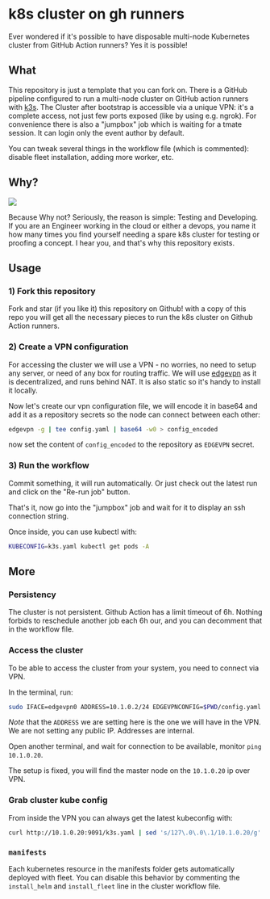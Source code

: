 # k8s cluster on gh runners


Ever wondered if it's possible to have disposable multi-node Kubernetes cluster from GitHub Action runners? Yes it is possible!

## What

This repository is just a template that you can fork on. There is a GitHub pipeline configured to run a multi-node cluster on GitHub action runners with [k3s](https://k3s.io/). The Cluster after bootstrap is accessible via a unique VPN: it's a complete access, not just few ports exposed (like by using e.g. ngrok).
For convenience there is also a "jumpbox" job which is waiting for a tmate session. It can login only the event author by default.

You can tweak several things in the workflow file (which is commented): disable fleet installation, adding more worker, etc.

## Why?

![](https://media.giphy.com/media/2xwWl4iiaR0UKIiiRQ/source.gif)

Because Why not? Seriously, the reason is simple: Testing and Developing. If you are an Engineer working in the cloud or either a devops, you name it how many times you find yourself needing a spare k8s cluster for testing or proofing a concept. I hear you, and that's why this repository exists.

## Usage

### 1) Fork this repository

Fork and star (if you like it) this repository on Github! with a copy of this repo you will get all the necessary pieces to run the k8s cluster on Github Action runners.

### 2) Create a VPN configuration

For accessing the cluster we will use a VPN - no worries, no need to setup any server, or need of any box for routing traffic. We will use [edgevpn](https://github.com/mudler/edgevpn) as it is decentralized, and runs behind NAT. It is also static so it's handy to install it locally.

Now let's create our vpn configuration file, we will encode it in base64 and add it as a repository secrets so the node can connect between each other:

```bash
edgevpn -g | tee config.yaml | base64 -w0 > config_encoded
```

now set the content of `config_encoded` to the repository as `EDGEVPN` secret.

### 3) Run the workflow

Commit something, it will run automatically. Or just check out the latest run and click on the "Re-run job" button.


That's it, now go into the "jumpbox" job and wait for it to display an ssh connection string.

Once inside, you can use kubectl with:

```bash
KUBECONFIG=k3s.yaml kubectl get pods -A
```

## More

### Persistency

The cluster is not persistent. Github Action has a limit timeout of 6h. Nothing forbids to reschedule another job each 6h our, and you can decomment that in the workflow file.

### Access the cluster

To be able to access the cluster from your system, you need to connect via VPN.

In the terminal, run:

```bash
sudo IFACE=edgevpn0 ADDRESS=10.1.0.2/24 EDGEVPNCONFIG=$PWD/config.yaml edgevpn
```

_Note_ that the `ADDRESS` we are setting here is the one we will have in the VPN. We are not setting any public IP. Addresses are internal.

Open another terminal, and wait for connection to be available, monitor ```ping 10.1.0.20```.

The setup is fixed, you will find the master node on the `10.1.0.20` ip over VPN.

### Grab cluster kube config

From inside the VPN you can always get the latest kubeconfig with:

```bash
curl http://10.1.0.20:9091/k3s.yaml | sed 's/127\.0\.0\.1/10.1.0.20/g' > k3s.yaml
```

### `manifests`

Each kubernetes resource in the manifests folder gets automatically deployed with fleet. You can disable this behavior by commenting the `install_helm` and `install_fleet` line in the cluster workflow file.
